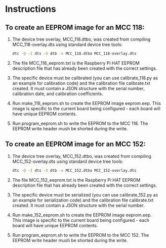 # Instructions

## To create an EEPROM image for an MCC 118:

1. The device tree overlay, MCC_118.dtbo, was created from compiling MCC_118-overlay.dts using 
   standard device tree tools:

   ```sh
   dtc -@ -I dts -O dtb -o MCC_118.dtbo MCC_118-overlay.dts
   ```
2. The file MCC_118_eeprom.txt is the Raspberry Pi HAT EEPROM description file that has already
   been created with the correct settings.
3. The specific device must be calibrated (you can use calibrate_118.py as an example for 
   calibration code) and the calibration file calibrate.txt created.  It must contain a JSON structure
   with the serial number, calibration date, and calibration coefficients.
4. Run make_118_eeprom.sh to create the EEPROM image eeprom.eep.  This image is specific to the 
   current board being configured - each board will have unique EEPROM contents.
5. Run program_eeprom.sh to write the EEPROM to the MCC 118.  The EEPROM write header mush be 
   shorted during the write.

## To create an EEPROM image for an MCC 152:

1. The device tree overlay, MCC_152.dtbo, was created from compiling MCC_152-overlay.dts using 
   standard device tree tools:
   
   ```sh
   dtc -@ -I dts -O dtb -o MCC_152.dtbo MCC_152-overlay.dts
   ```
2. The file MCC_152_eeprom.txt is the Raspberry Pi HAT EEPROM description file that has already
   been created with the correct settings.
3. The specific device must be serialized (you can use calibrate_152.py as an example for 
   serialization code) and the calibration file calibrate.txt created.  It must contain a JSON structure
   with the serial number.
4. Run make_152_eeprom.sh to create the EEPROM image eeprom.eep.  This image is specific to the 
   current board being configured - each board will have unique EEPROM contents.
5. Run program_eeprom.sh to write the EEPROM to the MCC 152.  The EEPROM write header mush be 
   shorted during the write.

